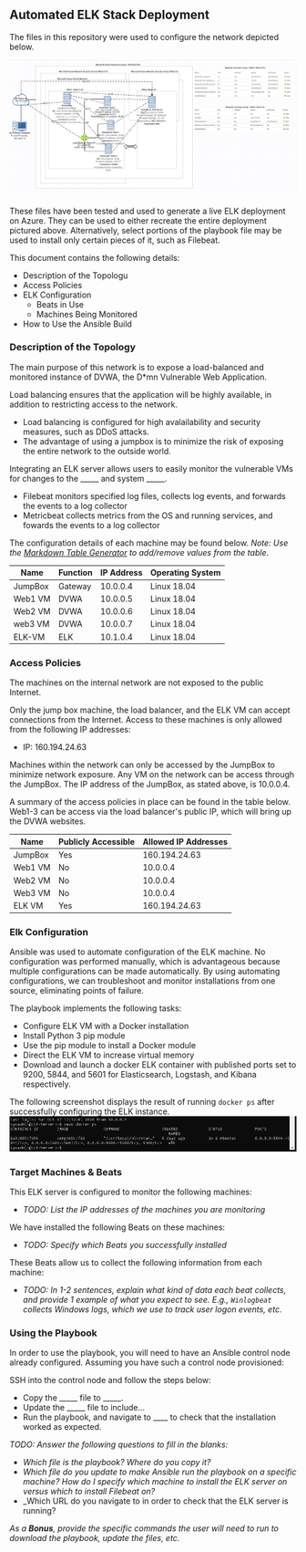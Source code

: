 ## Automated ELK Stack Deployment

The files in this repository were used to configure the network depicted below.

![alt text](https://github.com/calpoly1/cybersecurity/blob/main/Images/azure.PNG)

These files have been tested and used to generate a live ELK deployment on Azure. They can be used to either recreate the entire deployment pictured above. Alternatively, select portions of the playbook file may be used to install only certain pieces of it, such as Filebeat.

This document contains the following details:
- Description of the Topologu
- Access Policies
- ELK Configuration
  - Beats in Use
  - Machines Being Monitored
- How to Use the Ansible Build


### Description of the Topology

The main purpose of this network is to expose a load-balanced and monitored instance of DVWA, the D*mn Vulnerable Web Application.

Load balancing ensures that the application will be highly available, in addition to restricting access to the network.

* Load balancing is configured for high avalailability and security measures, such as DDoS attacks. 
* The advantage of using a jumpbox is to minimize the risk of exposing the entire network to the outside world.

Integrating an ELK server allows users to easily monitor the vulnerable VMs for changes to the _____ and system _____.

* Filebeat monitors specified log files, collects log events, and forwards the events to a log collector
* Metricbeat collects metrics from the OS and running services, and fowards the events to a log collector

The configuration details of each machine may be found below.
_Note: Use the [Markdown Table Generator](http://www.tablesgenerator.com/markdown_tables) to add/remove values from the table_.

| Name     | Function | IP Address | Operating System |
|----------|----------|------------|------------------|
| JumpBox  | Gateway  | 10.0.0.4   | Linux 18.04      |
| Web1 VM  |  DVWA    | 10.0.0.5   | Linux 18.04      |
| Web2 VM  |  DVWA    | 10.0.0.6   | Linux 18.04      |
| web3 VM  |  DVWA    | 10.0.0.7   | Linux 18.04      |
| ELK-VM   |  ELK     | 10.1.0.4   | Linux 18.04      |

### Access Policies

The machines on the internal network are not exposed to the public Internet. 

Only the jump box machine, the load balancer, and the ELK VM can accept connections from the Internet. Access to these machines is only allowed from the following IP addresses:
* IP: 160.194.24.63

Machines within the network can only be accessed by the JumpBox to minimize network exposure.  Any VM on the network can be access through the JumpBox. The IP address of the JumpBox, as stated above, is 10.0.0.4.

A summary of the access policies in place can be found in the table below. Web1-3 can be access via the load balancer's public IP, which will bring up the DVWA websites.

| Name     | Publicly Accessible | Allowed IP Addresses |
|----------|---------------------|----------------------|
| JumpBox  | Yes                 | 160.194.24.63        |
| Web1 VM  | No                  | 10.0.0.4             |
| Web2 VM  | No                  | 10.0.0.4             |
| Web3 VM  | No                  | 10.0.0.4             |
| ELK VM   | Yes                 | 160.194.24.63        |

### Elk Configuration

Ansible was used to automate configuration of the ELK machine. No configuration was performed manually, which is advantageous because multiple configurations can be made automatically.  By using automating configurations, we can troubleshoot and monitor installations from one source, eliminating points of failure.

The playbook implements the following tasks:

* Configure ELK VM with a Docker installation
* Install Python 3 pip module
* Use the pip module to install a Docker module
* Direct the ELK VM to increase virtual memory
* Download and launch a docker ELK container with published ports set to 9200, 5844, and 5601 for Elasticsearch, Logstash, and Kibana respectively.

The following screenshot displays the result of running `docker ps` after successfully configuring the ELK instance.
![alt text](https://github.com/calpoly1/cybersecurity/blob/main/Images/docker_status.PNG)


### Target Machines & Beats
This ELK server is configured to monitor the following machines:
- _TODO: List the IP addresses of the machines you are monitoring_

We have installed the following Beats on these machines:
- _TODO: Specify which Beats you successfully installed_

These Beats allow us to collect the following information from each machine:
- _TODO: In 1-2 sentences, explain what kind of data each beat collects, and provide 1 example of what you expect to see. E.g., `Winlogbeat` collects Windows logs, which we use to track user logon events, etc._

### Using the Playbook
In order to use the playbook, you will need to have an Ansible control node already configured. Assuming you have such a control node provisioned: 

SSH into the control node and follow the steps below:
- Copy the _____ file to _____.
- Update the _____ file to include...
- Run the playbook, and navigate to ____ to check that the installation worked as expected.

_TODO: Answer the following questions to fill in the blanks:_
- _Which file is the playbook? Where do you copy it?_
- _Which file do you update to make Ansible run the playbook on a specific machine? How do I specify which machine to install the ELK server on versus which to install Filebeat on?_
- _Which URL do you navigate to in order to check that the ELK server is running?

_As a **Bonus**, provide the specific commands the user will need to run to download the playbook, update the files, etc._
